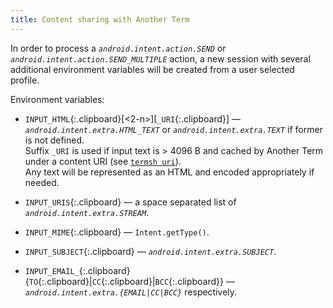 ```yaml
---
title: Content sharing with Another Term
---
```

In order to process a *`android.intent.action.SEND`* or
*`android.intent.action.SEND_MULTIPLE`* action,
a new session with several additional environment variables will be created
from a user selected profile.

Environment variables:

* `INPUT_HTML`{:.clipboard}[&lt;2-n&gt;][`_URI`{:.clipboard}] &#x2014;
  *`android.intent.extra.HTML_TEXT`*
  or *`android.intent.extra.TEXT`* if former is not defined.
  <br/>Suffix `_URI` is used
  if input text is &gt; 4096&#160;B and cached by Another Term under a content URI
  (see [`termsh uri`](local-shell-utility.html#cmd_uri)).
  <br/>Any text will be represented as an HTML and encoded appropriately if needed.

* `INPUT_URIS`{:.clipboard} &#x2014;
  a space separated list of *`android.intent.extra.STREAM`*.

* `INPUT_MIME`{:.clipboard} &#x2014;
  `Intent.getType()`.

* `INPUT_SUBJECT`{:.clipboard} &#x2014;
  *`android.intent.extra.SUBJECT`*.

* `INPUT_EMAIL_`{:.clipboard}\{`TO`{:.clipboard}|`CC`{:.clipboard}|`BCC`{:.clipboard}\} &#x2014;
  *`android.intent.extra.{EMAIL|CC|BCC}`* respectively.
